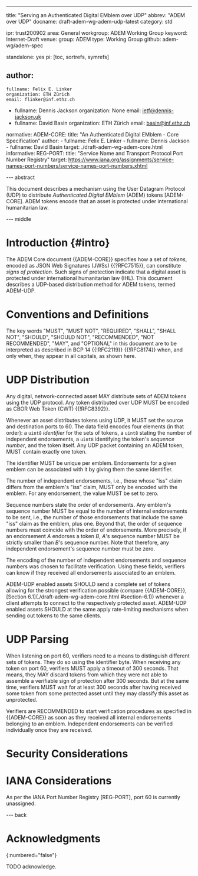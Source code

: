 ---
title: "Serving an Authenticated Digital EMblem over UDP"
abbrev: "ADEM over UDP"
docname: draft-adem-wg-adem-udp-latest
category: std

ipr: trust200902
area: General
workgroup: ADEM Working Group
keyword: Internet-Draft
venue:
  group: ADEM
  type: Working Group
  github: adem-wg/adem-spec

standalone: yes
pi: [toc, sortrefs, symrefs]

author:
 -
    fullname: Felix E. Linker
    organization: ETH Zürich
    email: flinker@inf.ethz.ch
 -
    fullname: Dennis Jackson
    organization: None
    email: ietf@dennis-jackson.uk
 -
    fullname: David Basin
    organization: ETH Zürich
    email: basin@inf.ethz.ch

normative:
  ADEM-CORE:
    title: "An Authenticated Digital EMblem - Core Specification"
    author:
    - fullname: Felix E. Linker
    - fullname: Dennis Jackson
    - fullname: David Basin
    target: ./draft-adem-wg-adem-core.html
informative:
  REG-PORT:
    title: "Service Name and Transport Protocol Port Number Registry"
    target: https://www.iana.org/assignments/service-names-port-numbers/service-names-port-numbers.xhtml

--- abstract

This document describes a mechanism using the User Datagram Protocol (UDP) to distribute *Authenticated Digital EMblem* (ADEM) tokens [ADEM-CORE].
ADEM tokens encode that an asset is protected under international humanitarian law.

--- middle

# Introduction {#intro}

The ADEM Core document {{ADEM-CORE}} specifies how a set of *tokens*, encoded as JSON Web Signatures (JWSs) {{?RFC7515}}, can constitute *signs of protection*.
Such signs of protection indicate that a digital asset is protected under international humanitarian law (IHL).
This document describes a UDP-based distribution method for ADEM tokens, termed ADEM-UDP.

# Conventions and Definitions

The key words "MUST", "MUST NOT", "REQUIRED", "SHALL", "SHALL NOT", "SHOULD",
"SHOULD NOT", "RECOMMENDED", "NOT RECOMMENDED", "MAY", and "OPTIONAL" in this
document are to be interpreted as described in BCP 14 {{!RFC2119}} {{!RFC8174}}
when, and only when, they appear in all capitals, as shown here.


# UDP Distribution

Any digital, network-connected asset MAY distribute sets of ADEM tokens using the UDP protocol.
Any token distributed over UDP MUST be encoded as CBOR Web Token (CWT) {{!RFC8392}}.

Whenever an asset distributes tokens using UDP, it MUST set the source and destination ports to 60.
The data field encodes four elements (in that order): a `uint8` *identifier* for the sets of tokens, a `uint8` stating the number of independent endorsements, a `uint8` identifying the token's *sequence number*, and the token itself.
Any UDP packet containing an ADEM token, MUST contain exactly one token.

The identifier MUST be unique per emblem.
Endorsements for a given emblem can be associated with it by giving them the same identifier.

The number of independent endorsements, i.e., those whose "iss" claim differs from the emblem's "iss" claim, MUST only be encoded with the emblem.
For any endorsement, the value MUST be set to zero.

Sequence numbers state the order of endorsements.
Any emblem's sequence number MUST be equal to the number of internal endorsements to be sent, i.e., the number of those endorsements that include the same "iss" claim as the emblem, plus one.
Beyond that, the order of sequence numbers must coincide with the order of endorsements.
More precisely, if an endorsement *A* endorses a token *B*, *A*'s sequence number MUST be strictly smaller than *B*'s sequence number.
Note that therefore, any independent endorsement's sequence number must be zero.

The encoding of the number of independent endorsements and sequence numbers was chosen to facilitate verification.
Using these fields, verifiers can know if they received all endorsements associated to an emblem.

ADEM-UDP enabled assets SHOULD send a complete set of tokens allowing for the strongest verification possible (compare {{ADEM-CORE}}, [Section 6.1](./draft-adem-wg-adem-core.html
#section-6.1)) whenever a client attempts to connect to the respectively protected asset.
ADEM-UDP enabled assets SHOULD at the same apply rate-limiting mechanisms when sending out tokens to the same clients.

# UDP Parsing

When listening on port 60, verifiers need to a means to distinguish different sets of tokens.
They do so using the identifier byte.
When receiving any token on port 60, verifiers MUST apply a timeout of 300 seconds.
That means, they MAY discard tokens from which they were not able to assemble a verifiable sign of protection after 300 seconds.
But at the same time, verifiers MUST wait for at least 300 seconds after having received some token from some protected asset until they may classify this asset as unprotected.

Verifiers are RECOMMENDED to start verification procedures as specified in {{ADEM-CORE}} as soon as they received all internal endorsements belonging to an emblem.
Independent endorsements can be verified individually once they are received.

# Security Considerations

# IANA Considerations

As per the IANA Port Number Registry [REG-PORT], port 60 is currently unassigned.

--- back

# Acknowledgments
{:numbered="false"}

TODO acknowledge.
